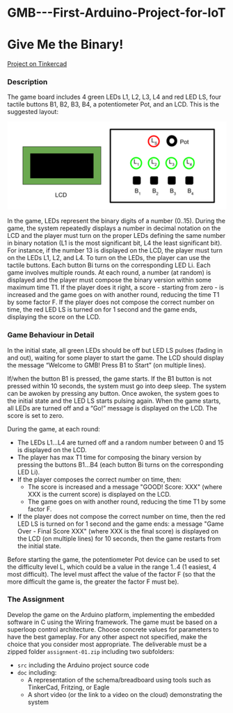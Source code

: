 # GMB---First-Arduino-Project-for-IoT
# Give Me the Binary!

[Project on Tinkercad](https://www.tinkercad.com/things/jXmeB3YPK8F/editel)

### Description

The game board includes 4 green LEDs L1, L2, L3, L4 and red LED LS, four tactile buttons B1, B2, B3, B4, a potentiometer Pot, and an LCD. This is the suggested layout:

![Suggested Layout](img/project.png)

In the game, LEDs represent the binary digits of a number (0..15). During the game, the system repeatedly displays a number in decimal notation on the LCD and the player must turn on the proper LEDs defining the same number in binary notation (L1 is the most significant bit, L4 the least significant bit). For instance, if the number 13 is displayed on the LCD, the player must turn on the LEDs L1, L2, and L4. To turn on the LEDs, the player can use the tactile buttons. Each button Bi turns on the corresponding LED Li. Each game involves multiple rounds. At each round, a number (at random) is displayed and the player must compose the binary version within some maximum time T1. If the player does it right, a score - starting from zero - is increased and the game goes on with another round, reducing the time T1 by some factor F. If the player does not compose the correct number on time, the red LED LS is turned on for 1 second and the game ends, displaying the score on the LCD.

### Game Behaviour in Detail

In the initial state, all green LEDs should be off but LED LS pulses (fading in and out), waiting for some player to start the game. The LCD should display the message “Welcome to GMB! Press B1 to Start” (on multiple lines).

If/when the button B1 is pressed, the game starts. If the B1 button is not pressed within 10 seconds, the system must go into deep sleep. The system can be awoken by pressing any button. Once awoken, the system goes to the initial state and the LED LS starts pulsing again. When the game starts, all LEDs are turned off and a “Go!” message is displayed on the LCD. The score is set to zero.

During the game, at each round:
- The LEDs L1…L4 are turned off and a random number between 0 and 15 is displayed on the LCD.
- The player has max T1 time for composing the binary version by pressing the buttons B1…B4 (each button Bi turns on the corresponding LED Li).
- If the player composes the correct number on time, then:
    - The score is increased and a message "GOOD! Score: XXX" (where XXX is the current score) is displayed on the LCD.
    - The game goes on with another round, reducing the time T1 by some factor F.
- If the player does not compose the correct number on time, then the red LED LS is turned on for 1 second and the game ends: a message "Game Over - Final Score XXX" (where XXX is the final score) is displayed on the LCD (on multiple lines) for 10 seconds, then the game restarts from the initial state.

Before starting the game, the potentiometer Pot device can be used to set the difficulty level L, which could be a value in the range 1..4 (1 easiest, 4 most difficult). The level must affect the value of the factor F (so that the more difficult the game is, the greater the factor F must be).

### The Assignment

Develop the game on the Arduino platform, implementing the embedded software in C using the Wiring framework. The game must be based on a superloop control architecture. Choose concrete values for parameters to have the best gameplay. For any other aspect not specified, make the choice that you consider most appropriate. The deliverable must be a zipped folder `assignment-01.zip` including two subfolders:
- `src` including the Arduino project source code
- `doc` including:
    - A representation of the schema/breadboard using tools such as TinkerCad, Fritzing, or Eagle
    - A short video (or the link to a video on the cloud) demonstrating the system